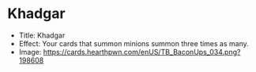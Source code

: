 # Khadgar
- Title:  Khadgar
- Effect:  Your cards that summon minions summon three times as many.
- Image:  https://cards.hearthpwn.com/enUS/TB_BaconUps_034.png?198608
